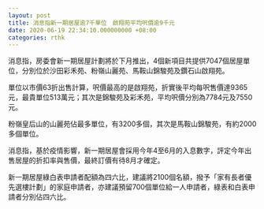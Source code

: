 ```yaml
---
layout: post
title: 消息指新一期居屋逾7千單位　啟翔苑平均呎價逾9千元
date: 2020-06-19 22:34:10.000000000 +08:00
categories: rthk
---
```


消息指，房委會新一期居屋計劃將於下月推出，4個新項目共提供7047個居屋單位，分別位於沙田彩禾苑、粉嶺山麗苑、馬鞍山錦駿苑及鑽石山啟翔苑。

單位以市價63折出售計算，呎價最高的是啟翔苑，折實後平均每呎售價達9365元，最貴單位513萬元；其次是錦駿苑及彩禾苑，平均呎價分別為7784元及7550元。

粉嶺皇后山的山麗苑佔最多單位，有3200多個，其次是馬鞍山錦駿苑，有約2000多個單位。

消息指，基於疫情影響，新一期居屋會採用今年4至6月的入息數字，評定今年出售居屋的折扣率與售價，最終訂價有待8月才確定。

新一期居屋綠白表申請者配額為四六比，建議將2100個名額，撥予「家有長者優先選樓計劃」的家庭申請者，亦建議預留700個單位給一人申請者，綠表和白表申請者分別佔四六比。
